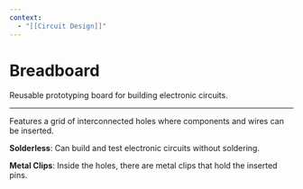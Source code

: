 ```yaml
---
context:
  - "[[Circuit Design]]"
---
```


# Breadboard

Reusable prototyping board for building electronic circuits.

---

Features a grid of interconnected holes where components and wires can be inserted.

**Solderless**: Can build and test electronic circuits without soldering.

**Metal Clips**: Inside the holes, there are metal clips that hold the inserted pins.
